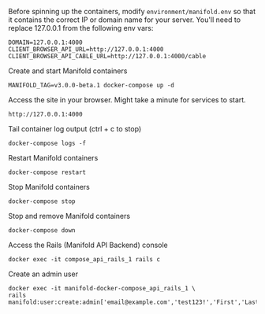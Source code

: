Before spinning up the containers, modify `environment/manifold.env` so that it contains the correct IP or domain name for your server. You'll need to replace 127.0.0.1 from the following env vars:

```
DOMAIN=127.0.0.1:4000
CLIENT_BROWSER_API_URL=http://127.0.0.1:4000
CLIENT_BROWSER_API_CABLE_URL=http://127.0.0.1:4000/cable
```

Create and start Manifold containers
```
MANIFOLD_TAG=v3.0.0-beta.1 docker-compose up -d
```

Access the site in your browser. Might take a minute for services to start.
```
http://127.0.0.1:4000
```

Tail container log output (ctrl + c to stop)
```
docker-compose logs -f
```

Restart Manifold containers
```
docker-compose restart
```

Stop Manifold containers
```
docker-compose stop
```

Stop and remove Manifold containers
```
docker-compose down
```

Access the Rails (Manifold API Backend) console
```
docker exec -it compose_api_rails_1 rails c
```

Create an admin user
```
docker exec -it manifold-docker-compose_api_rails_1 \
rails manifold:user:create:admin['email@example.com','test123!','First','Last']
```
